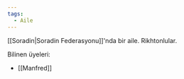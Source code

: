 ```yaml
---  
tags:  
  - Aile  
---  
```

[[Soradin|Soradin Federasyonu]]'nda bir aile. Rikhtonlular.  
  
Bilinen üyeleri:  

- [[Manfred]]